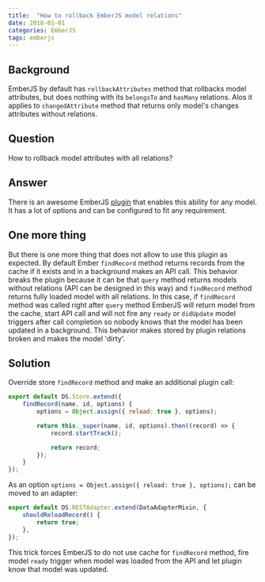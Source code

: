 ```yaml
---
title:  "How to rollback EmberJS model relations"
date: 2018-01-01
categories: EmberJS
tags: emberjs
---
```


## Background
EmberJS by default has `rollbackAttributes` method that rollbacks model attributes, but does nothing with its `belongsTo` and `hasMany` relations. Alos it applies to `changedAttribute` method that returns only model's changes attributes without relations.

## Question
How to rollback model attributes with all relations?

## Answer
There is an awesome EmberJS [plugin][link_plugin] that enables this ability for any model. It has a lot of options and can be configured to fit any requirement.

## One more thing
But there is one more thing that does not allow to use this plugin as expected. By default Ember `findRecord` method returns records from the cache if it exists and in a background makes an API call. This behavior breaks the plugin because it can be that `query` method returns models without relations (API can be designed in this way) and `findRecord` method returns fully loaded model with all relations. In this case, if `findRecord` method was called right after `query` method EmberJS will return model from the cache, start API call and will not fire any `ready` or `didUpdate` model triggers after call completion so nobody knows that the model has been updated in a background. This behavior makes stored by plugin relations broken and makes the model 'dirty'.

## Solution
Override store `findRecord` method and make an additional plugin call:
```javascript
export default DS.Store.extend({
    findRecord(name, id, options) {
        options = Object.assign({ reload: true }, options);

        return this._super(name, id, options).then((record) => {
            record.startTrack();

            return record;
        });
    }
});
```

As an option `options = Object.assign({ reload: true }, options);` can be moved to an adapter:
```javascript
export default DS.RESTAdapter.extend(DataAdapterMixin, {
	shouldReloadRecord() {
		return true;
	},
});
```

This trick forces EmberJS to do not use cache for `findRecord` method, fire model `ready` trigger when model was loaded from the API and let plugin know that model was updated.

[link_plugin]: https://github.com/danielspaniel/ember-data-change-tracker/
